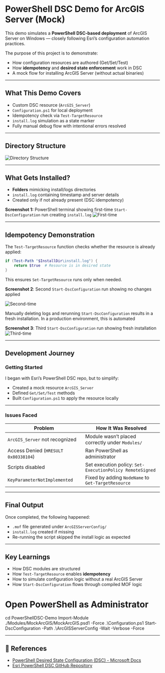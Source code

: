 #  PowerShell DSC Demo for ArcGIS Server (Mock)

This demo simulates a **PowerShell DSC-based deployment** of ArcGIS Server on Windows — closely following Esri’s configuration automation practices.

The purpose of this project is to demonstrate:
- How configuration resources are authored (Get/Set/Test)
- How **idempotency** and **desired state enforcement** work in DSC
- A mock flow for installing ArcGIS Server (without actual binaries)

---

##  What This Demo Covers

-  Custom DSC resource (`ArcGIS_Server`)  
-  `Configuration.ps1` for local deployment  
-  Idempotency check via `Test-TargetResource`  
-  `install.log` simulation as a state marker  
-  Fully manual debug flow with intentional errors resolved

---

##  Directory Structure

![Directory Structure](images/screenshot1.png)


---

##  What Gets Installed?

- **Folders** mimicking install/logs directories
- `install.log` containing timestamp and server details
- Created only if not already present (DSC idempotency)

 **Screenshot 1:** PowerShell terminal showing first-time `Start-DscConfiguration` run creating `install.log`
 ![First-time](images/screenshot1.png)


---

##  Idempotency Demonstration

The `Test-TargetResource` function checks whether the resource is already applied:

```powershell
if (Test-Path "$InstallDir\install.log") {
    return $true  # Resource is in desired state
}
```

This ensures `Set-TargetResource` runs only when needed.

 **Screenshot 2**: Second `Start-DscConfiguration` run showing no changes applied

 ![Second-time](images/screenshot1.png)


Manually deleting logs and rerunning `Start-DscConfiguration` results in a fresh installation. In a production environment, this is automated

**Screenshot 3**: Third `Start-DscConfiguration` run showing fresh installation
 ![Third-time](images/screenshot1.png)



---

##  Development Journey

###  Getting Started

I began with Esri’s PowerShell DSC repo, but to simplify:

- Created a mock resource `ArcGIS_Server`  
- Defined `Get/Set/Test` methods  
- Built `Configuration.ps1` to apply the resource locally  

---

###  Issues Faced

| Problem                             | How It Was Resolved                                         |
|-------------------------------------|--------------------------------------------------------------|
| `ArcGIS_Server` not recognized      | Module wasn’t placed correctly under `Modules/`             |
| Access Denied (`HRESULT 0x80338104`)| Ran PowerShell as administrator                             |
| Scripts disabled                    | Set execution policy: `Set-ExecutionPolicy RemoteSigned`    |
| `KeyParameterNotImplemented`        | Fixed by adding `NodeName` to `Get-TargetResource`          |



---

##  Final Output

Once completed, the following happened:

- `.mof` file generated under `ArcGISServerConfig/`
- `install.log` created if missing
- Re-running the script skipped the install logic as expected


---

##  Key Learnings

- How DSC modules are structured  
- How `Test-TargetResource` enables **idempotency**  
- How to simulate configuration logic without a real ArcGIS Server  
- How `Start-DscConfiguration` flows through compiled MOF logic  



# Open PowerShell as Administrator
cd PowerShellDSC-Demo
Import-Module ./Modules/MockArcGIS/MockArcGIS.psd1 -Force
.\Configuration.ps1
Start-DscConfiguration -Path .\ArcGISServerConfig -Wait -Verbose -Force




---

## 📎 References

- [PowerShell Desired State Configuration (DSC) - Microsoft Docs](https://learn.microsoft.com/en-us/powershell/dsc/overview)
- [Esri PowerShell DSC GitHub Repository](https://github.com/Esri/powerShell-DSC)

